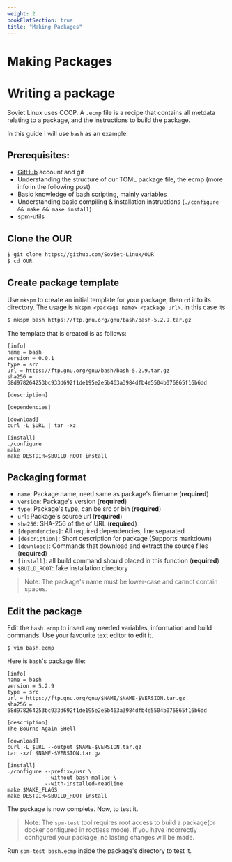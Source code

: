 ```yaml
---
weight: 2
bookFlatSection: true
title: "Making Packages"
---
```

# Making Packages




# Writing a package

Soviet Linux uses CCCP. A `.ecmp` file is a recipe that contains all metdata relating to a package, and the
instructions to build the package.

In this guide I will use `bash` as an example.
## Prerequisites:
- [GitHub](https://github.com/signup?ref_cta=Sign+up) account and git
- Understanding the structure of our TOML package file, the ecmp (more info in the following post)
- Basic knowledge of bash scripting, mainly variables
- Understanding basic compiling & installation instructions (`./configure && make && make install`)
- spm-utils

## Clone the OUR

```bash
$ git clone https://github.com/Soviet-Linux/OUR
$ cd OUR
```

## Create package template

Use `mkspm` to create an initial template for your package, then `cd` into its directory. The usage is `mkspm <package name> <package url>`.
in this case its


```bash
$ mkspm bash https://ftp.gnu.org/gnu/bash/bash-5.2.9.tar.gz 
```

The template that is created is as follows:

```
[info]
name = bash
version = 0.0.1
type = src
url = https://ftp.gnu.org/gnu/bash/bash-5.2.9.tar.gz
sha256 = 68d978264253bc933d692f1de195e2e5b463a3984dfb4e5504b076865f16b6dd

[description]

[dependencies]

[download]
curl -L $URL | tar -xz

[install]
./configure
make
make DESTDIR=$BUILD_ROOT install
```

## Packaging format

- `name`: Package name, need same as package's filename (**required**)
- `version`: Package's version (**required**)
- `type`: Package's type, can be src or bin (**required**)
- `url`: Package's source url (**required**)
- `sha256`: SHA-256 of the of URL (**required**)
- `[dependencies]`: All required dependencies, line separated
- `[description]`: Short description for package (Supports markdown)
- `[download]`: Commands that download and extract the source files (**required**)
- `[install]`: all build command should placed in this function (**required**)
- `$BUILD_ROOT`: fake installation directory

> Note: The package's name must be lower-case and cannot contain spaces.

## Edit the package

Edit the `bash.ecmp` to insert any needed variables, information and build commands. Use your favourite
text editor to edit it.

```
$ vim bash.ecmp
```

Here is `bash`'s package file:

```
[info]
name = bash
version = 5.2.9
type = src
url = https://ftp.gnu.org/gnu/$NAME/$NAME-$VERSION.tar.gz
sha256 = 68d978264253bc933d692f1de195e2e5b463a3984dfb4e5504b076865f16b6dd

[description]
The Bourne-Again SHell

[download]
curl -L $URL --output $NAME-$VERSION.tar.gz
tar -xzf $NAME-$VERSION.tar.gz

[install]
./configure --prefix=/usr \
            --without-bash-malloc \
            --with-installed-readline 
make $MAKE_FLAGS
make DESTDIR=$BUILD_ROOT install
```

The package is now complete. Now, to test it.
> Note: The `spm-test` tool requires root access to build a package(or docker configured in rootless mode).
> If you have incorrectly configured your package, no lasting changes will be made.

Run `spm-test bash.ecmp` inside the package's directory to test it.


